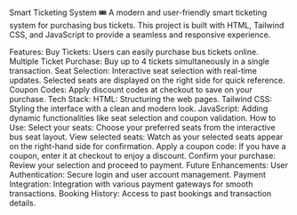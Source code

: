 Smart Ticketing System 🎟️
A modern and user-friendly smart ticketing system for purchasing bus tickets. This project is built with HTML, Tailwind CSS, and JavaScript to provide a seamless and responsive experience.

Features:
Buy Tickets: Users can easily purchase bus tickets online.
Multiple Ticket Purchase: Buy up to 4 tickets simultaneously in a single transaction.
Seat Selection: Interactive seat selection with real-time updates. Selected seats are displayed on the right side for quick reference.
Coupon Codes: Apply discount codes at checkout to save on your purchase.
Tech Stack:
HTML: Structuring the web pages.
Tailwind CSS: Styling the interface with a clean and modern look.
JavaScript: Adding dynamic functionalities like seat selection and coupon validation.
How to Use:
Select your seats: Choose your preferred seats from the interactive bus seat layout.
View selected seats: Watch as your selected seats appear on the right-hand side for confirmation.
Apply a coupon code: If you have a coupon, enter it at checkout to enjoy a discount.
Confirm your purchase: Review your selection and proceed to payment.
Future Enhancements:
User Authentication: Secure login and user account management.
Payment Integration: Integration with various payment gateways for smooth transactions.
Booking History: Access to past bookings and transaction details.
